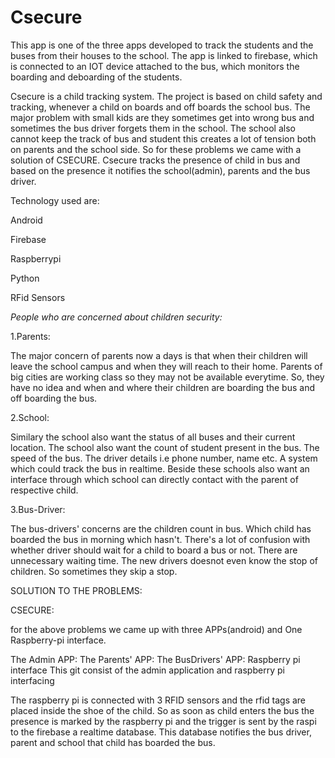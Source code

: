 # Csecure
This app is one of the three apps developed to track the students and the buses from their houses to the school. The app is linked to firebase, which is connected to an IOT device attached to the bus, which monitors the boarding and deboarding of the students.

Csecure is a child tracking system. The project is based on child safety and tracking, whenever a child on boards and off boards the school bus. The major problem with small kids are they sometimes get into wrong bus and sometimes the bus driver forgets them in the school. The school also cannot keep the track of bus and student this creates a lot of tension both on parents and the school side. So for these problems we came with a solution of CSECURE. Csecure tracks the presence of child in bus and based on the presence it notifies the school(admin), parents and the bus driver.

Technology used are:

Android

Firebase

Raspberrypi

Python

RFid Sensors



*People who are concerned about children security:*

1.Parents:

The major concern of parents now a days is that when their children will leave the school campus and when they will reach to their home. Parents of big cities are working class so they may not be available everytime. So, they have no idea and when and where their children are boarding the bus and off boarding the bus.

2.School:

Similary the school also want the status of all buses and their current location. The school also want the count of student present in the bus. The speed of the bus. The driver details i.e phone number, name etc. A system which could track the bus in realtime. Beside these schools also want an interface through which school can directly contact with the parent of respective child.

3.Bus-Driver:

The bus-drivers' concerns are the children count in bus. Which child has boarded the bus in morning which hasn't. There's a lot of confusion with whether driver should wait for a child to board a bus or not. There are unnecessary waiting time. The new drivers doesnot even know the stop of children. So sometimes they skip a stop.

SOLUTION TO THE PROBLEMS:

CSECURE:

for the above problems we came up with three APPs(android) and One Raspberry-pi interface.

The Admin APP:
The Parents' APP:
The BusDrivers' APP:
Raspberry pi interface
This git consist of the admin application and raspberry pi interfacing

The raspberry pi is connected with 3 RFID sensors and the rfid tags are placed inside the shoe of the child. So as soon as child enters the bus the presence is marked by the raspberry pi and the trigger is sent by the raspi to the firebase a realtime database. This database notifies the bus driver, parent and school that child has boarded the bus.
